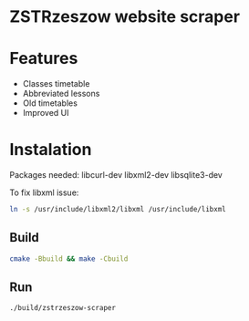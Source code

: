 # ZSTRzeszow website scraper

# Features
- Classes timetable
- Abbreviated lessons
- Old timetables
- Improved UI

# Instalation
Packages needed:
libcurl-dev
libxml2-dev
libsqlite3-dev

To fix libxml issue:
```sh
ln -s /usr/include/libxml2/libxml /usr/include/libxml
```

## Build
```sh
cmake -Bbuild && make -Cbuild
```

## Run
```sh
./build/zstrzeszow-scraper
```
